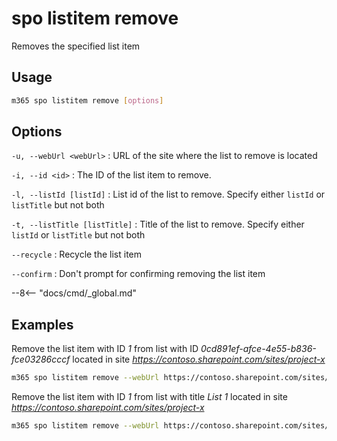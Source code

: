 # spo listitem remove

Removes the specified list item

## Usage

```sh
m365 spo listitem remove [options]
```

## Options

`-u, --webUrl <webUrl>`
: URL of the site where the list to remove is located

`-i, --id <id>`
: The ID of the list item to remove.

`-l, --listId [listId]`
: List id of the list to remove. Specify either `listId` or `listTitle` but not both

`-t, --listTitle [listTitle]`
: Title of the list to remove. Specify either `listId` or `listTitle` but not both

`--recycle`
: Recycle the list item

`--confirm`
: Don't prompt for confirming removing the list item

--8<-- "docs/cmd/_global.md"

## Examples

Remove the list item with ID _1_ from list with ID  _0cd891ef-afce-4e55-b836-fce03286cccf_ located in site _https://contoso.sharepoint.com/sites/project-x_

```sh
m365 spo listitem remove --webUrl https://contoso.sharepoint.com/sites/project-x --listId 0cd891ef-afce-4e55-b836-fce03286cccf -id 1
```

Remove the list item with ID _1_ from list with title _List 1_ located in site _https://contoso.sharepoint.com/sites/project-x_

```sh
m365 spo listitem remove --webUrl https://contoso.sharepoint.com/sites/project-x --listTitle 'List 1' --id 1
```